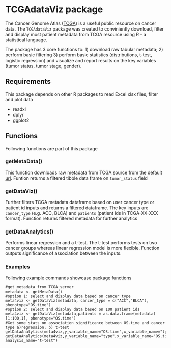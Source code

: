 # TCGAdataViz package


The Cancer Genome Atlas ([TCGA](https://www.cancer.gov/about-nci/organization/ccg/research/structural-genomics/tcga)) is a useful public resource on cancer data. The `TCGAdataViz` package was created to conviniently download, filter and display most patient metadata from TCGA resource using R - a statistical language. 

The package has 3 core functions to: 1) download raw tabular metadata; 2) perform basic filtering 3) perform basic statistics (distributions, t-test, logistic regression) and visualize and report results on the key variables (tumor status, tumor stage, gender).

## Requirements
This package depends on other R packages to read Excel xlsx files, filter and plot data

* readxl
* dplyr
* ggplot2

## Functions
Following functions are part of this package
### getMetaData()
This function downloads raw metadata from TCGA source from the default [url](https://api.gdc.cancer.gov/data/1b5f413e-a8d1-4d10-92eb-7c4ae739ed81). Funtion returns a filtered tibble data frame on `tumor_status` field

### getDataViz()
Further filters TCGA metadata dataframe based on user cancer type or patient id inputs and returns a filtered dataframe. The key inputs are `cancer_type` (e.g. ACC, BLCA) and `patients` (patient ids in TCGA-XX-XXX format). Function returns filtered metadata for further analytics 

### getDataAnalytics()
Performs linear regression and a t-test. The t-test performs tests on two cancer groups whereas linear regression model is more flexible. Function outputs significance of association between the inputs.


### Examples
Following example commands showcase package functions

```
#get metadata from TCGA server
metadata <- getMetaData()
#option 1: select and display data based on cancer type
meta4viz <- getDataViz(metadata, cancer_type = c("ACC","BLCA"), phenotype="OS.time")
#option 2: select and display data based on 100 patient ids
meta4viz <- getDataViz(metadata,patients = as.data.frame(metadata)[1:100,1], phenotype="OS.time")
#Get some stats on association significance between OS.time and cancer type a)regression; b) t-test
getDataAnalytics(meta4viz,y_variable_name="OS.time",x_variable_name="type")
getDataAnalytics(meta4viz,y_variable_name="type",x_variable_name="OS.time", analysis_name="t-test")
```